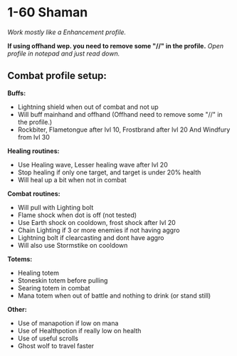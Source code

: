 # 1-60 Shaman
_Work mostly like a Enhancement profile._

**If using offhand wep. you need to remove some "//" in the profile.**  _Open profile in notepad and just read down._

## **Combat profile setup:**

**Buffs:**
- Lightning shield when out of combat and not up
- Will buff mainhand and offhand (Offhand need to remove some "//" in the profile.)
- Rockbiter, Flametongue after lvl 10, Frostbrand after lvl 20 And Windfury from lvl 30

**Healing routines:**
- Use Healing wave, Lesser healing wave after lvl 20
- Stop healing if only one target, and target is under 20% health
- Will heal up a bit when not in combat

**Combat routines:**
- Will pull with Lighting bolt
- Flame shock when dot is off (not tested)
- Use Earth shock on cooldown, frost shock after lvl 20
- Chain Lighting if 3 or more enemies if not having aggro
- Lightning bolt if clearcasting and dont have aggro
- Will also use Stormstike on cooldown

**Totems:**
- Healing totem
- Stoneskin totem before pulling
- Searing totem in combat
- Mana totem when out of battle and nothing to drink (or stand still)

**Other:**
- Use of manapotion if low on mana
- Use of Healthpotion if really low on health
- Use of useful scrolls
- Ghost wolf to travel faster
